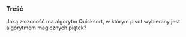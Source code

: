 ### Treść
Jaką złozoność ma algorytm Quicksort, w którym pivot wybierany jest algorytmem magicznych piątek?
